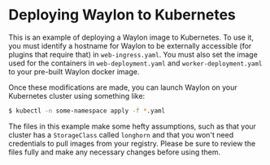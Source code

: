 # Deploying Waylon to Kubernetes

This is an example of deploying a Waylon image to Kubernetes. To use it, you must identify a hostname for Waylon to be externally accessible (for plugins that require that) in `web-ingress.yaml`. You must also set the image used for the containers in `web-deployment.yaml` and `worker-deployment.yaml` to your pre-built Waylon docker image.

Once these modifications are made, you can launch Waylon on your Kubernetes cluster using something like:

```sh
$ kubectl -n some-namespace apply -f *.yaml
```

The files in this example make some hefty assumptions, such as that your cluster has a `StorageClass` called `longhorn` and that you won't need credentials to pull images from your registry. Please be sure to review the files fully and make any necessary changes before using them.
